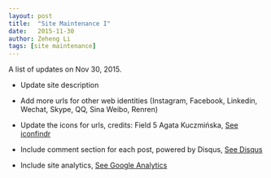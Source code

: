 ```yaml
---
layout: post
title:  "Site Maintenance I"
date:   2015-11-30
author: Zeheng Li
tags: [site maintenance]
---
```


A list of updates on Nov 30, 2015.

* Update site description

* Add more urls for other web identities (Instagram, Facebook, Linkedin, Wechat, Skype, QQ, Sina Weibo, Renren)

* Update the icons for urls, credits: Field 5 Agata Kuczmińska, [See iconfindr](http://iconfindr.com/1GAZv4g)

* Include comment section for each post, powered by Disqus, [See Disqus](https://publishers.disqus.com/engage?utm_source=zehengl&utm_medium=Disqus-Footer)

* Include site analytics, [See Google Analytics](https://www.google.ca/analytics/)